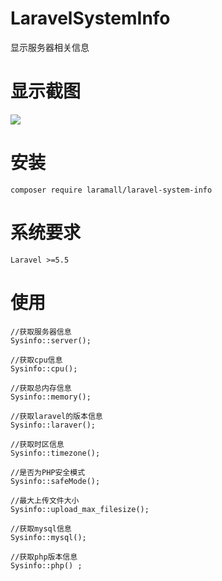 # LaravelSystemInfo
显示服务器相关信息

# 显示截图

<img src="https://laravip.com/github/desktop.png">

# 安装
````
composer require laramall/laravel-system-info

````

# 系统要求

````
Laravel >=5.5
````



# 使用

````
//获取服务器信息
Sysinfo::server();

//获取cpu信息
Sysinfo::cpu();

//获取总内存信息
Sysinfo::memory();

//获取laravel的版本信息
Sysinfo::laraver();

//获取时区信息
Sysinfo::timezone();

//是否为PHP安全模式
Sysinfo::safeMode();

//最大上传文件大小
Sysinfo::upload_max_filesize();

//获取mysql信息
Sysinfo::mysql();

//获取php版本信息
Sysinfo::php() ;

````
